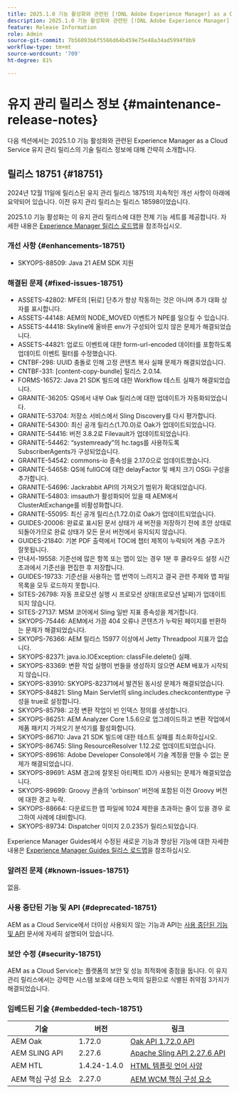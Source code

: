 ```yaml
---
title: 2025.1.0 기능 활성화와 관련된 [!DNL Adobe Experience Manager] as a Cloud Service의 유지 관리 릴리스 정보입니다.
description: 2025.1.0 기능 활성화와 관련된 [!DNL Adobe Experience Manager] as a Cloud Service의 유지 관리 릴리스 정보입니다.
feature: Release Information
role: Admin
source-git-commit: 7b56093b6f5566d64b459e75e48a34ad5994f0b9
workflow-type: tm+mt
source-wordcount: '709'
ht-degree: 81%

---
```


# 유지 관리 릴리스 정보 {#maintenance-release-notes}

다음 섹션에서는 2025.1.0 기능 활성화와 관련된 Experience Manager as a Cloud Service 유지 관리 릴리스의 기술 릴리스 정보에 대해 간략히 소개합니다.

## 릴리스 18751 {#18751}

2024년 12월 11일에 릴리스된 유지 관리 릴리스 18751의 지속적인 개선 사항이 아래에 요약되어 있습니다. 이전 유지 관리 릴리스는 릴리스 18598이었습니다.

2025.1.0 기능 활성화는 이 유지 관리 릴리스에 대한 전체 기능 세트를 제공합니다. 자세한 내용은 [Experience Manager 릴리스 로드맵](https://experienceleague.adobe.com/ko/docs/experience-manager-release-information/aem-release-updates/update-releases-roadmap)을 참조하십시오.

### 개선 사항 {#enhancements-18751}

* SKYOPS-88509: Java 21 AEM SDK 지원

### 해결된 문제 {#fixed-issues-18751}

* ASSETS-42802: MFE의 [뒤로] 단추가 항상 작동하는 것은 아니며 추가 대화 상자를 표시합니다.
* ASSETS-44148: AEM의 NODE_MOVED 이벤트가 NPE를 일으킬 수 있습니다.
* ASSETS-44418: Skyline에 올바른 env가 구성되어 있지 않은 문제가 해결되었습니다.
* ASSETS-44821: 업로드 이벤트에 대한 form-url-encoded 데이터를 포함하도록 업데이트 이벤트 필터를 수정했습니다.
* CNTBF-298: UUID 충돌로 인해 고정 콘텐츠 복사 실패 문제가 해결되었습니다.
* CNTBF-331: [content-copy-bundle] 릴리스 2.0.14.
* FORMS-16572: Java 21 SDK 빌드에 대한 Workflow 테스트 실패가 해결되었습니다.
* GRANITE-36205: QS에서 내부 Oak 릴리스에 대한 업데이트가 자동화되었습니다.
* GRANITE-53704: 저장소 서비스에서 Sling Discovery를 다시 평가합니다.
* GRANITE-54300: 최신 공개 릴리스(1.70.0)로 Oak가 업데이트되었습니다.
* GRANITE-54416: 버전 3.8.2로 Filevault가 업데이트되었습니다.
* GRANITE-54462: “systemready”의 hc.tags를 사용하도록 SubscriberAgents가 구성되었습니다.
* GRANITE-54542: commons-io 종속성을 2.17.0으로 업데이트했습니다.
* GRANITE-54658: QS에 fullGC에 대한 delayFactor 및 배치 크기 OSGi 구성을 추가합니다.
* GRANITE-54696: Jackrabbit API의 가져오기 범위가 확대되었습니다.
* GRANITE-54803: imsauth가 활성화되어 있을 때 AEM에서 ClusterAtExchange를 비활성화합니다.
* GRANITE-55095: 최신 공개 릴리스(1.72.0)로 Oak가 업데이트되었습니다.
* GUIDES-20006: 완료로 표시된 문서 상태가 새 버전을 저장하기 전에 초안 상태로 되돌아가므로 완료 상태가 모든 문서 버전에서 유지되지 않습니다.
* GUIDES-21840: 기본 PDF 출력에서 TOC에 챕터 제목이 누락되어 계층 구조가 잘못됩니다.
* 안내서-19558: 기준선에 많은 항목 또는 맵이 있는 경우 1분 후 클라우드 설정 시간 초과에서 기준선을 편집한 후 저장합니다.
* GUIDES-19733: 기준선을 사용하는 맵 번역이 느려지고 결국 관련 주제와 맵 파일 목록을 모두 로드하지 못합니다.
* SITES-26798: 자동 프로모션 실행 시 프로모션 상태(프로모션 날짜)가 업데이트되지 않습니다.
* SITES-27137: MSM 코어에서 Sling 일반 지표 종속성을 제거합니다.
* SKYOPS-75446: AEM에서 가끔 404 오류나 콘텐츠가 누락된 페이지를 반환하는 문제가 해결되었습니다.
* SKYOPS-76366: AEM 릴리스 15977 이상에서 Jetty Threadpool 지표가 없습니다.
* SKYOPS-82371: java.io.IOException: classFile.delete() 실패.
* SKYOPS-83369: 변환 작업 실행이 번들을 생성하지 않으면 AEM 배포가 시작되지 않습니다.
* SKYOPS-83910: SKYOPS-82371에서 발견된 동시성 문제가 해결되었습니다.
* SKYOPS-84821: Sling Main Servlet의 sling.includes.checkcontenttype 구성을 true로 설정합니다.
* SKYOPS-85798: 고정 변환 작업이 빈 인덱스 정의를 생성합니다.
* SKYOPS-86251: AEM Analyzer Core 1.5.6으로 업그레이드하고 변환 작업에서 제품 패키지 가져오기 분석기를 활성화합니다.
* SKYOPS-86710: Java 21 SDK 빌드에 대한 테스트 실패를 최소화하십시오.
* SKYOPS-86745: Sling ResourceResolver 1.12.2로 업데이트되었습니다.
* SKYOPS-89616: Adobe Developer Console에서 기술 계정을 만들 수 없는 문제가 해결되었습니다.
* SKYOPS-89691: ASM 경고에 잘못된 아티팩트 ID가 사용되는 문제가 해결되었습니다.
* SKYOPS-89699: Groovy 콘솔의 &#39;orbinson&#39; 버전에 포함된 이전 Groovy 버전에 대한 경고 누락.
* SKYOPS-88664: 다운로드한 맵 파일에 1024 제한을 초과하는 줄이 있을 경우 로그하여 사례에 대비합니다.
* SKYOPS-89734: Dispatcher 이미지 2.0.235가 릴리스되었습니다.

Experience Manager Guides에서 수정된 새로운 기능과 향상된 기능에 대한 자세한 내용은 [Experience Manager Guides 릴리스 로드맵](https://experienceleague.adobe.com/ko/docs/experience-manager-guides/using/release-info/aem-guides-releases-roadmap)을 참조하십시오.

### 알려진 문제 {#known-issues-18751}

없음.

### 사용 중단된 기능 및 API {#deprecated-18751}

AEM as a Cloud Service에서 더이상 사용되지 않는 기능과 API는 [사용 중단된 기능 및 API](/help/release-notes/deprecated-removed-features.md) 문서에 자세히 설명되어 있습니다.

### 보안 수정 {#security-18751}

AEM as a Cloud Service는 플랫폼의 보안 및 성능 최적화에 중점을 둡니다. 이 유지 관리 릴리스에서는 강력한 시스템 보호에 대한 노력의 일환으로 식별된 취약점 3가지가 해결되었습니다.

### 임베드된 기술 {#embedded-tech-18751}

| 기술 | 버전 | 링크 |
|---|---|---|
| AEM Oak | 1.72.0 | [Oak API 1.72.0 API](https://www.javadoc.io/doc/org.apache.jackrabbit/oak-api/1.72.0/index.html) |
| AEM SLING API | 2.27.6 | [Apache Sling API 2.27.6 API](https://www.javadoc.io/doc/org.apache.sling/org.apache.sling.api/latest/index.html) |
| AEM HTL | 1.4.24-1.4.0 | [HTML 템플릿 언어 사양](https://github.com/adobe/htl-spec) |
| AEM 핵심 구성 요소 | 2.27.0 | [AEM WCM 핵심 구성 요소](https://github.com/adobe/aem-core-wcm-components) |
